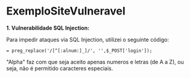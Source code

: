 # ExemploSiteVulneravel


<b> 1. Vulnerabilidade SQL Injection: </b>

Para impedir ataques via SQL Injection, utilizei o seguinte código:
```
= preg_replace('/[^[:alnum:]_]/', '',$_POST['login']);
```

"Alpha" faz com que seja aceito apenas numeros e letras (de A a Z), ou seja, não é permitido caracteres especiais.
